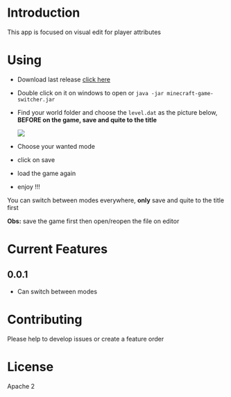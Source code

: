 # Introduction
This app is focused on visual edit for player attributes

# Using
* Download last release [click here](https://github.com/wlix32hacker/minecraft-game-mode-switcher/releases/download/0.0.1/minecraft-game-switcher.jar)
* Double click on it on windows to open or `java -jar minecraft-game-switcher.jar`
* Find your world folder and choose the `level.dat` as the picture below, **BEFORE on the game, save and quite to the title**

    ![](https://i.imgur.com/h2EbxmT.png)
* Choose your wanted mode 
* click on save
* load the game again
* enjoy !!!

You can switch between modes everywhere, **only** save and quite to the title first

**Obs:** save the game first then open/reopen the file on editor


# Current Features
## 0.0.1
* Can switch between modes


# Contributing
Please help to develop issues or create a feature order

# License 
Apache 2

